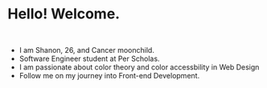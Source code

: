 # Hello! Welcome.
<div style="float: right">
    <img src="https://media1.giphy.com/media/9oa3sE4IdWbqO61WGT/giphy.gif?cid=ecf05e47igssvg13j6rbt1djxrsf243wjplk66797asx50ge&ep=v1_stickers_search&rid=giphy.gif" style="width: 1em">
    <ul style="float:left">
        <li>I am Shanon, 26, and Cancer moonchild.
        <li>Software Engineer student at Per Scholas.
        <li>I am passionate about color theory and color accessbility in Web Design
        <li>Follow me on my journey into Front-end Development.
    </ul>
